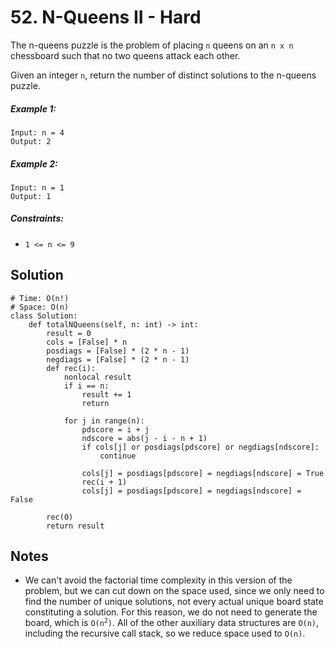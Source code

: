 # 52. N-Queens II - Hard

The n-queens puzzle is the problem of placing `n` queens on an `n x n` chessboard such that no two queens attack each other.

Given an integer `n`, return the number of distinct solutions to the n-queens puzzle.

##### Example 1:

```
Input: n = 4
Output: 2
```

##### Example 2:

```
Input: n = 1
Output: 1
```

##### Constraints:

- `1 <= n <= 9`

## Solution

```
# Time: O(n!)
# Space: O(n)
class Solution:
    def totalNQueens(self, n: int) -> int:
        result = 0
        cols = [False] * n
        posdiags = [False] * (2 * n - 1)
        negdiags = [False] * (2 * n - 1)
        def rec(i):
            nonlocal result
            if i == n:
                result += 1
                return
            
            for j in range(n):
                pdscore = i + j
                ndscore = abs(j - i - n + 1)
                if cols[j] or posdiags[pdscore] or negdiags[ndscore]:
                    continue
                
                cols[j] = posdiags[pdscore] = negdiags[ndscore] = True
                rec(i + 1)
                cols[j] = posdiags[pdscore] = negdiags[ndscore] = False
        
        rec(0)
        return result
```

## Notes
- We can't avoid the factorial time complexity in this version of the problem, but we can cut down on the space used, since we only need to find the number of unique solutions, not every actual unique board state constituting a solution. For this reason, we do not need to generate the board, which is <code>O(n<sup>2</sup>)</code>. All of the other auxiliary data structures are `O(n)`, including the recursive call stack, so we reduce space used to `O(n)`.